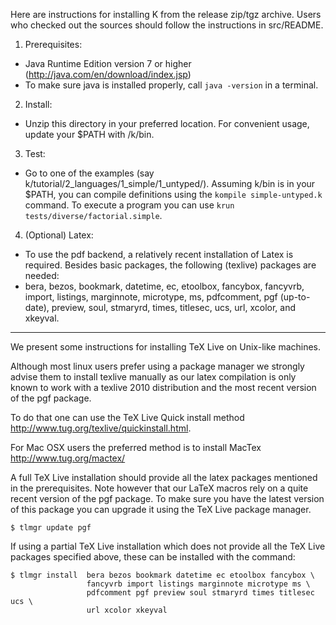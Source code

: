 Here are instructions for installing K from the release zip/tgz archive.
Users who checked out the sources should follow the instructions in src/README.

1. Prerequisites:
  * Java Runtime Edition version 7 or higher (http://java.com/en/download/index.jsp)
  * To make sure java is installed properly, call `java -version` in a terminal.

2. Install:
  * Unzip this directory in your preferred location.  For convenient usage,
    update your $PATH with <preferred-location>/k/bin.

3. Test:
  * Go to one of the examples (say k/tutorial/2_languages/1_simple/1_untyped/).
    Assuming k/bin is in your $PATH, you can compile definitions using 
    the `kompile simple-untyped.k` command.
    To execute a program you can use `krun tests/diverse/factorial.simple`.

4. (Optional) Latex:
  * To use the pdf backend, a relatively recent installation 
    of Latex is required.  Besides basic packages, the following (texlive)
    packages are needed: 
  * bera, bezos, bookmark, datetime, ec, etoolbox, fancybox, fancyvrb, import, 
    listings, marginnote, microtype, ms, pdfcomment, pgf (up-to-date), preview, 
    soul, stmaryrd, times, titlesec, ucs, url, xcolor, and xkeyval.

--------------------------------------------------------------------------

We present some instructions for installing TeX Live on Unix-like machines.

Although most linux users prefer using a package manager we strongly advise 
them to install texlive manually as our latex compilation is only known to 
work with a texlive 2010 distribution and the most recent version of the 
pgf package. 

To do that one can use the TeX Live Quick install method 
<http://www.tug.org/texlive/quickinstall.html>.

For Mac OSX users the preferred method is to install MacTex
<http://www.tug.org/mactex/>

A full TeX Live installation should provide all the latex packages mentioned
in the prerequisites. Note however that our LaTeX macros rely on a quite 
recent version of the pgf package. To make sure you have the latest version
of this package you can upgrade it using the TeX Live package manager.
   
    $ tlmgr update pgf 

If using a partial TeX Live installation which does not provide all the 
TeX Live packages specified above, these can be installed with the command:
    
    $ tlmgr install  bera bezos bookmark datetime ec etoolbox fancybox \
                     fancyvrb import listings marginnote microtype ms \
                     pdfcomment pgf preview soul stmaryrd times titlesec ucs \
                     url xcolor xkeyval 
